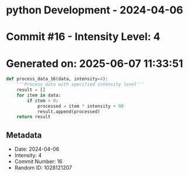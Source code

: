 ﻿# python Development - 2024-04-06
# Commit #16 - Intensity Level: 4
# Generated on: 2025-06-07 11:33:51
```python
def process_data_16(data, intensity=4):
    '''Process data with specified intensity level'''
    result = []
    for item in data:
        if item > 0:
            processed = item * intensity + 98
            result.append(processed)
    return result
```
## Metadata
- Date: 2024-04-06
- Intensity: 4
- Commit Number: 16
- Random ID: 1028121207
